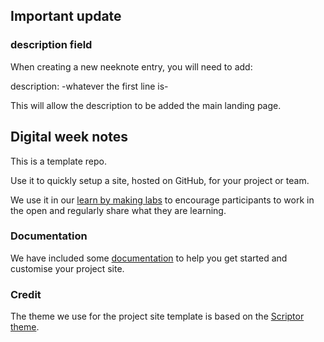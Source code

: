## Important update

### description field

When creating a new neeknote entry, you will need to add:

description: -whatever the first line is-

This will allow the description to be added the main landing page. 

## Digital week notes

This is a template repo.

Use it to quickly setup a site, hosted on GitHub, for your project or team.

We use it in our [learn by making labs](https://learnbymaking.wales/en/the-labs/) to encourage participants to work in the open and regularly share what they are learning.

### Documentation

We have included some [documentation](./_docs/README.md) to help you get started and customise your project site.

### Credit

The theme we use for the project site template is based on the [Scriptor theme](https://jekyllthemes.io/theme/scriptor).
